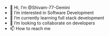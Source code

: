 - 👋 Hi, I’m @Shivam-77-Gemini
- 👀 I’m interested in Software Development
- 🌱 I’m currently learning full stack development
- 💞️ I’m looking to collaborate on developers
- 📫 How to reach me 

<!---
Shivam-77-Gemini/Shivam-77-Gemini is a ✨ special ✨ repository because its `README.md` (this file) appears on your GitHub profile.
You can click the Preview link to take a look at your changes.
--->
